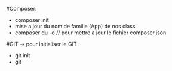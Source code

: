 
#Composer:
- composer init
- mise a jour du nom de famille (App) de nos class
- composer du -o // pour mettre a jour le fichier composer.json

#GIT  -> pour initialiser le GIT :
- git init
- git